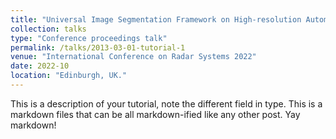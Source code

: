 ```yaml
---
title: "Universal Image Segmentation Framework on High-resolution Automotive Radar Map"
collection: talks
type: "Conference proceedings talk"
permalink: /talks/2013-03-01-tutorial-1
venue: "International Conference on Radar Systems 2022"
date: 2022-10
location: "Edinburgh, UK."
---
```


This is a description of your tutorial, note the different field in type. This is a markdown files that can be all markdown-ified like any other post. Yay markdown!
